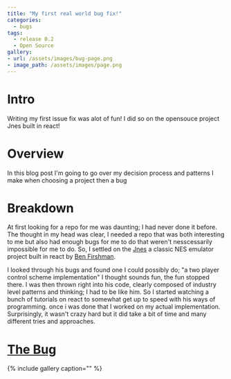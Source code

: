 ```yaml
---
title: "My first real world bug fix!"
categories:
  - bugs
tags:
  - release 0.2
  - Open Source
gallery:
- url: /assets/images/bug-page.png
- image_path: /assets/images/page.png
---
```

# Intro
Writing my first issue fix was alot of fun! I did so on the opensouce project Jnes built in react!

# Overview
In this blog post I'm going to go over my decision process and patterns I make when choosing a project then a bug

# Breakdown
At first looking for a repo for me was daunting; I had never done it before. The thought in my head was clear, I needed a repo that was both interesting to me but also had enough bugs for me to do that weren't nesscessarily impossible for me to do. So, I settled on the [Jnes](https://github.com/bfirsh/jsnes) a classic NES emulator project built in react by [Ben Firshman](https://github.com/bfirsh).

I looked through his bugs and found one I could possibly do; "a two player control scheme implementation" I thought sounds fun, the fun stopped there. I was then thrown right into his code, clearly composed of industry level patterns and thinking; I had to be like him. So I started watching a bunch of tutorials on react to somewhat get up to speed with his ways of programming. once i was done that I worked on my actual implementation. Surprisingly, it wasn't crazy hard but it did take a bit of time and many different tries and approaches.

# [The Bug](https://github.com/bfirsh/jsnes-web/issues/65)
{% include gallery caption="" %}